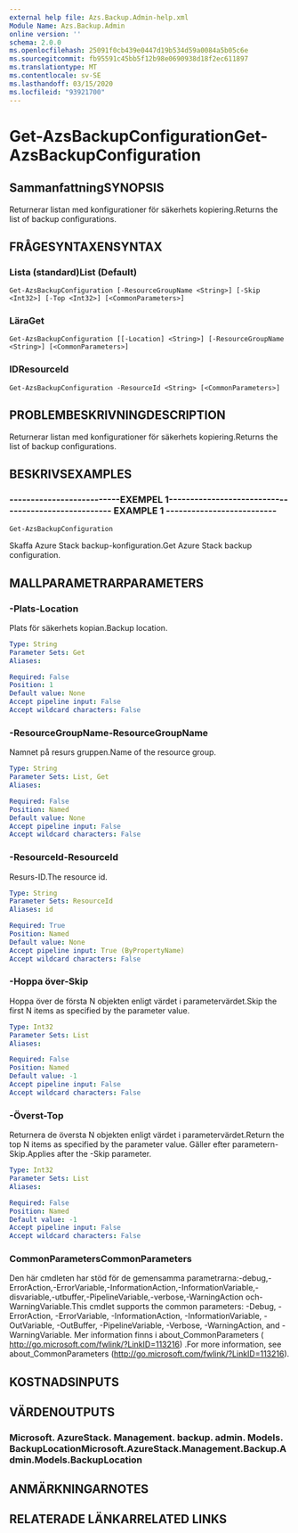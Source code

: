 ```yaml
---
external help file: Azs.Backup.Admin-help.xml
Module Name: Azs.Backup.Admin
online version: ''
schema: 2.0.0
ms.openlocfilehash: 25091f0cb439e0447d19b534d59a0084a5b05c6e
ms.sourcegitcommit: fb95591c45bb5f12b98e0690938d18f2ec611897
ms.translationtype: MT
ms.contentlocale: sv-SE
ms.lasthandoff: 03/15/2020
ms.locfileid: "93921700"
---
```

# <span data-ttu-id="57040-101">Get-AzsBackupConfiguration</span><span class="sxs-lookup"><span data-stu-id="57040-101">Get-AzsBackupConfiguration</span></span>

## <span data-ttu-id="57040-102">Sammanfattning</span><span class="sxs-lookup"><span data-stu-id="57040-102">SYNOPSIS</span></span>
<span data-ttu-id="57040-103">Returnerar listan med konfigurationer för säkerhets kopiering.</span><span class="sxs-lookup"><span data-stu-id="57040-103">Returns the list of backup configurations.</span></span>

## <span data-ttu-id="57040-104">FRÅGESYNTAXEN</span><span class="sxs-lookup"><span data-stu-id="57040-104">SYNTAX</span></span>

### <span data-ttu-id="57040-105">Lista (standard)</span><span class="sxs-lookup"><span data-stu-id="57040-105">List (Default)</span></span>
```
Get-AzsBackupConfiguration [-ResourceGroupName <String>] [-Skip <Int32>] [-Top <Int32>] [<CommonParameters>]
```

### <span data-ttu-id="57040-106">Lära</span><span class="sxs-lookup"><span data-stu-id="57040-106">Get</span></span>
```
Get-AzsBackupConfiguration [[-Location] <String>] [-ResourceGroupName <String>] [<CommonParameters>]
```

### <span data-ttu-id="57040-107">ID</span><span class="sxs-lookup"><span data-stu-id="57040-107">ResourceId</span></span>
```
Get-AzsBackupConfiguration -ResourceId <String> [<CommonParameters>]
```

## <span data-ttu-id="57040-108">PROBLEMBESKRIVNING</span><span class="sxs-lookup"><span data-stu-id="57040-108">DESCRIPTION</span></span>
<span data-ttu-id="57040-109">Returnerar listan med konfigurationer för säkerhets kopiering.</span><span class="sxs-lookup"><span data-stu-id="57040-109">Returns the list of backup configurations.</span></span>

## <span data-ttu-id="57040-110">BESKRIVS</span><span class="sxs-lookup"><span data-stu-id="57040-110">EXAMPLES</span></span>

### <span data-ttu-id="57040-111">--------------------------EXEMPEL 1--------------------------</span><span class="sxs-lookup"><span data-stu-id="57040-111">-------------------------- EXAMPLE 1 --------------------------</span></span>
```
Get-AzsBackupConfiguration
```

<span data-ttu-id="57040-112">Skaffa Azure Stack backup-konfiguration.</span><span class="sxs-lookup"><span data-stu-id="57040-112">Get Azure Stack backup configuration.</span></span>

## <span data-ttu-id="57040-113">MALLPARAMETRAR</span><span class="sxs-lookup"><span data-stu-id="57040-113">PARAMETERS</span></span>

### <span data-ttu-id="57040-114">-Plats</span><span class="sxs-lookup"><span data-stu-id="57040-114">-Location</span></span>
<span data-ttu-id="57040-115">Plats för säkerhets kopian.</span><span class="sxs-lookup"><span data-stu-id="57040-115">Backup location.</span></span>

```yaml
Type: String
Parameter Sets: Get
Aliases: 

Required: False
Position: 1
Default value: None
Accept pipeline input: False
Accept wildcard characters: False
```

### <span data-ttu-id="57040-116">-ResourceGroupName</span><span class="sxs-lookup"><span data-stu-id="57040-116">-ResourceGroupName</span></span>
<span data-ttu-id="57040-117">Namnet på resurs gruppen.</span><span class="sxs-lookup"><span data-stu-id="57040-117">Name of the resource group.</span></span>

```yaml
Type: String
Parameter Sets: List, Get
Aliases: 

Required: False
Position: Named
Default value: None
Accept pipeline input: False
Accept wildcard characters: False
```

### <span data-ttu-id="57040-118">-ResourceId</span><span class="sxs-lookup"><span data-stu-id="57040-118">-ResourceId</span></span>
<span data-ttu-id="57040-119">Resurs-ID.</span><span class="sxs-lookup"><span data-stu-id="57040-119">The resource id.</span></span>

```yaml
Type: String
Parameter Sets: ResourceId
Aliases: id

Required: True
Position: Named
Default value: None
Accept pipeline input: True (ByPropertyName)
Accept wildcard characters: False
```

### <span data-ttu-id="57040-120">-Hoppa över</span><span class="sxs-lookup"><span data-stu-id="57040-120">-Skip</span></span>
<span data-ttu-id="57040-121">Hoppa över de första N objekten enligt värdet i parametervärdet.</span><span class="sxs-lookup"><span data-stu-id="57040-121">Skip the first N items as specified by the parameter value.</span></span>

```yaml
Type: Int32
Parameter Sets: List
Aliases: 

Required: False
Position: Named
Default value: -1
Accept pipeline input: False
Accept wildcard characters: False
```

### <span data-ttu-id="57040-122">-Överst</span><span class="sxs-lookup"><span data-stu-id="57040-122">-Top</span></span>
<span data-ttu-id="57040-123">Returnera de översta N objekten enligt värdet i parametervärdet.</span><span class="sxs-lookup"><span data-stu-id="57040-123">Return the top N items as specified by the parameter value.</span></span>
<span data-ttu-id="57040-124">Gäller efter parametern-Skip.</span><span class="sxs-lookup"><span data-stu-id="57040-124">Applies after the -Skip parameter.</span></span>

```yaml
Type: Int32
Parameter Sets: List
Aliases: 

Required: False
Position: Named
Default value: -1
Accept pipeline input: False
Accept wildcard characters: False
```

### <span data-ttu-id="57040-125">CommonParameters</span><span class="sxs-lookup"><span data-stu-id="57040-125">CommonParameters</span></span>
<span data-ttu-id="57040-126">Den här cmdleten har stöd för de gemensamma parametrarna:-debug,-ErrorAction,-ErrorVariable,-InformationAction,-InformationVariable,-disvariable,-utbuffer,-PipelineVariable,-verbose,-WarningAction och-WarningVariable.</span><span class="sxs-lookup"><span data-stu-id="57040-126">This cmdlet supports the common parameters: -Debug, -ErrorAction, -ErrorVariable, -InformationAction, -InformationVariable, -OutVariable, -OutBuffer, -PipelineVariable, -Verbose, -WarningAction, and -WarningVariable.</span></span> <span data-ttu-id="57040-127">Mer information finns i about_CommonParameters ( http://go.microsoft.com/fwlink/?LinkID=113216) .</span><span class="sxs-lookup"><span data-stu-id="57040-127">For more information, see about_CommonParameters (http://go.microsoft.com/fwlink/?LinkID=113216).</span></span>

## <span data-ttu-id="57040-128">KOSTNADS</span><span class="sxs-lookup"><span data-stu-id="57040-128">INPUTS</span></span>

## <span data-ttu-id="57040-129">VÄRDEN</span><span class="sxs-lookup"><span data-stu-id="57040-129">OUTPUTS</span></span>

### <span data-ttu-id="57040-130">Microsoft. AzureStack. Management. backup. admin. Models. BackupLocation</span><span class="sxs-lookup"><span data-stu-id="57040-130">Microsoft.AzureStack.Management.Backup.Admin.Models.BackupLocation</span></span>

## <span data-ttu-id="57040-131">ANMÄRKNINGAR</span><span class="sxs-lookup"><span data-stu-id="57040-131">NOTES</span></span>

## <span data-ttu-id="57040-132">RELATERADE LÄNKAR</span><span class="sxs-lookup"><span data-stu-id="57040-132">RELATED LINKS</span></span>

